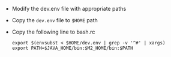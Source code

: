 * Modify the dev.env file with appropriate paths
* Copy the `dev.env` file to  `$HOME` path
* Copy the following line to bash.rc

  ```shell
  export $(envsubst < $HOME/dev.env | grep -v '^#' | xargs)
  export PATH=$JAVA_HOME/bin:$M2_HOME/bin:$PATH
  ```